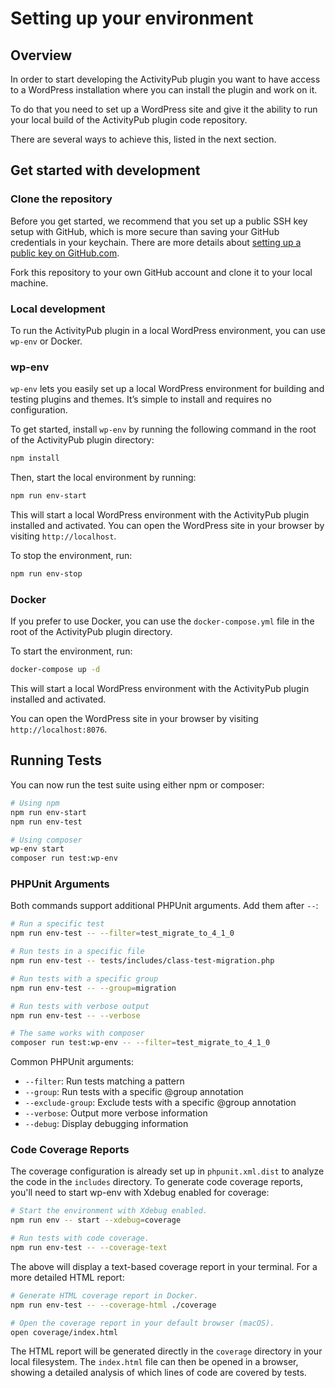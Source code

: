 # Setting up your environment

## Overview

In order to start developing the ActivityPub plugin you want to have access to a WordPress installation where you can install the plugin and work on it.

To do that you need to set up a WordPress site and give it the ability to run your local build of the ActivityPub plugin code repository.

There are several ways to achieve this, listed in the next section.

## Get started with development

### Clone the repository

Before you get started, we recommend that you set up a public SSH key setup with GitHub, which is more secure than saving your GitHub credentials in your keychain. There are more details about [setting up a public key on GitHub.com](https://help.github.com/en/articles/adding-a-new-ssh-key-to-your-github-account).

Fork this repository to your own GitHub account and clone it to your local machine.

### Local development

To run the ActivityPub plugin in a local WordPress environment, you can use `wp-env` or Docker.

### wp-env

`wp-env` lets you easily set up a local WordPress environment for building and testing plugins and themes. It’s simple to install and requires no configuration.

To get started, install `wp-env` by running the following command in the root of the ActivityPub plugin directory:

```bash
npm install
```

Then, start the local environment by running:

```bash
npm run env-start
```

This will start a local WordPress environment with the ActivityPub plugin installed and activated. You can open the WordPress site in your browser by visiting `http://localhost`.

To stop the environment, run:

```bash
npm run env-stop
```

### Docker

If you prefer to use Docker, you can use the `docker-compose.yml` file in the root of the ActivityPub plugin directory.

To start the environment, run:

```bash
docker-compose up -d
```

This will start a local WordPress environment with the ActivityPub plugin installed and activated.

You can open the WordPress site in your browser by visiting `http://localhost:8076`.

## Running Tests

You can now run the test suite using either npm or composer:

```bash
# Using npm
npm run env-start
npm run env-test

# Using composer
wp-env start
composer run test:wp-env
```

### PHPUnit Arguments

Both commands support additional PHPUnit arguments. Add them after `--`:

```bash
# Run a specific test
npm run env-test -- --filter=test_migrate_to_4_1_0

# Run tests in a specific file
npm run env-test -- tests/includes/class-test-migration.php

# Run tests with a specific group
npm run env-test -- --group=migration

# Run tests with verbose output
npm run env-test -- --verbose

# The same works with composer
composer run test:wp-env -- --filter=test_migrate_to_4_1_0
```

Common PHPUnit arguments:
- `--filter`: Run tests matching a pattern
- `--group`: Run tests with a specific @group annotation
- `--exclude-group`: Exclude tests with a specific @group annotation
- `--verbose`: Output more verbose information
- `--debug`: Display debugging information

### Code Coverage Reports

The coverage configuration is already set up in `phpunit.xml.dist` to analyze the code in the `includes` directory. To generate code coverage reports, you'll need to start wp-env with Xdebug enabled for coverage:

```bash
# Start the environment with Xdebug enabled.
npm run env -- start --xdebug=coverage
```
```bash
# Run tests with code coverage.
npm run env-test -- --coverage-text
```

The above will display a text-based coverage report in your terminal. For a more detailed HTML report:

```bash
# Generate HTML coverage report in Docker.
npm run env-test -- --coverage-html ./coverage
```
```bash
# Open the coverage report in your default browser (macOS).
open coverage/index.html
```

The HTML report will be generated directly in the `coverage` directory in your local filesystem. The `index.html` file can then be opened in a browser, showing a detailed analysis of which lines of code are covered by tests.
